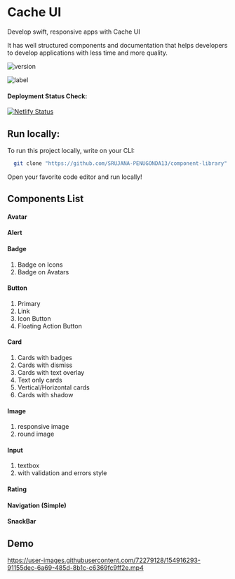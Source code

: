 # Cache UI

Develop swift, responsive apps with Cache UI <br />

It has well structured components and documentation that helps developers to develop applications with less time and more quality.

![version](https://img.shields.io/badge/version-v1-green)

![label](https://img.shields.io/badge/label-open--source-blue)

#### Deployment Status Check: <br />

[![Netlify Status](https://api.netlify.com/api/v1/badges/8b083945-912e-4f2d-90fd-9f8bcf06aeee/deploy-status)](https://app.netlify.com/sites/cache-ui/deploys)

## Run locally:

To run this project locally, write on your CLI:

```bash
  git clone "https://github.com/SRUJANA-PENUGONDA13/component-library"
```

Open your favorite code editor and run locally!

## Components List 
#### Avatar
#### Alert
#### Badge
  1. Badge on Icons
  2. Badge on Avatars
#### Button
  1. Primary
  2. Link
  3. Icon Button
  4. Floating Action Button
#### Card
  1. Cards with badges
  2. Cards with dismiss
  3. Cards with text overlay
  4. Text only cards
  5. Vertical/Horizontal cards
  6. Cards with shadow
#### Image
  1. responsive image
  2. round image
#### Input
  1. textbox
  2. with validation and errors style
#### Rating
#### Navigation (Simple)
#### SnackBar

## Demo

https://user-images.githubusercontent.com/72279128/154916293-91155dec-6a69-485d-8b1c-c6369fc9ff2e.mp4


